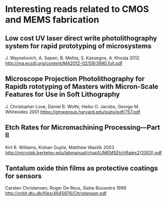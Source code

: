 # Interesting reads related to CMOS and MEMS fabrication

## Low cost UV laser direct write photolithography system for rapid prototyping of microsystems 
J. Waynelovich, A. Seperi, B. Mehta, S. Kassegne, A. Khosla
2012
http://ma.ecsdl.org/content/MA2012-02/59/3990.full.pdf

## Microscope Projection Photolithography for Rapidb rototyping of Masters with Micron-Scale Features for Use in Soft Lithography
J. Christopher Love, Daniel B. Wolfe, Heiko O. Jacobs, George M. Whitesides
2001
https://gmwgroup.harvard.edu/pubs/pdf/757.pdf

## Etch Rates for Micromachining Processing—Part II
Kirt R. Williams, Kishan Gupta, Matthew Wasilik
2003
http://microlab.berkeley.edu/labmanual/chap1/JMEMSEtchRates2(2003).pdf

## Tantalum oxide thin films as protective coatings for sensors
Carsten Christensen, Roger De Reus, Siebe Bouwstra
1999
http://orbit.dtu.dk/files/4645876/Christensen.pdf
